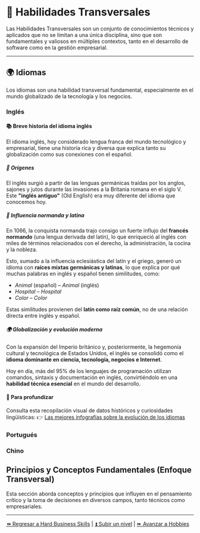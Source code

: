 # 🧭 Habilidades Transversales

Las Habilidades Transversales son un conjunto de conocimientos técnicos y aplicados que no se limitan a una única disciplina, sino que son fundamentales y valiosos en múltiples contextos, tanto en el desarrollo de software como en la gestión empresarial.

---

## 🌍 Idiomas

Los idiomas son una habilidad transversal fundamental, especialmente en el mundo globalizado de la tecnología y los negocios.

### Inglés

#### 📚 Breve historia del idioma inglés

El idioma inglés, hoy considerado lengua franca del mundo tecnológico y empresarial, tiene una historia rica y diversa que explica tanto su globalización como sus conexiones con el español.

##### 🧭 Orígenes

El inglés surgió a partir de las lenguas germánicas traídas por los anglos, sajones y jutos durante las invasiones a la Britania romana en el siglo V. Este **"inglés antiguo"** (Old English) era muy diferente del idioma que conocemos hoy.

##### 🏰 Influencia normanda y latina

En 1066, la conquista normanda trajo consigo un fuerte influjo del **francés normando** (una lengua derivada del latín), lo que enriqueció al inglés con miles de términos relacionados con el derecho, la administración, la cocina y la nobleza.

Esto, sumado a la influencia eclesiástica del latín y el griego, generó un idioma con **raíces mixtas germánicas y latinas**, lo que explica por qué muchas palabras en inglés y español tienen similitudes, como:

- *Animal* (español) – *Animal* (inglés)
- *Hospital* – *Hospital*
- *Color* – *Color*

Estas similitudes provienen del **latín como raíz común**, no de una relación directa entre inglés y español.

##### 🌍 Globalización y evolución moderna

Con la expansión del Imperio británico y, posteriormente, la hegemonía cultural y tecnológica de Estados Unidos, el inglés se consolidó como el **idioma dominante en ciencia, tecnología, negocios e Internet**.

Hoy en día, más del 95% de los lenguajes de programación utilizan comandos, sintaxis y documentación en inglés, convirtiéndolo en una **habilidad técnica esencial** en el mundo del desarrollo.

#### 🔗 Para profundizar

Consulta esta recopilación visual de datos históricos y curiosidades lingüísticas:
👉 [Las mejores infografías sobre la evolución de los idiomas](https://www.aprendemas.com/es/blog/idiomas-y-comunicacion/las-mejores-infografias-de-idiomas-evolucion-datos-y-curiosidades-80024)

### Portugués

### Chino

## Principios y Conceptos Fundamentales (Enfoque Transversal)

Esta sección aborda conceptos y principios que influyen en el pensamiento crítico y la toma de decisiones en diversos campos, tanto técnicos como empresariales.

<!--TODO: - **Conceptos Científicos/Filosóficos:** Para una comprensión más profunda de principios como la **Navaja de Ockham** https://github.com/EdgarRangelInnovate/EdgarRangelInnovate/issues/84 y el **Principio de Incertidumbre de Heisenberg** https://github.com/EdgarRangelInnovate/EdgarRangelInnovate/issues/83 , explora mi sección de [**Ciencia en Hobbies** 🧪](/hobbies/science/README.md). -->

---

[⏪ Regresar a Hard Business Skills](../business/README.md) | [⏫ Subir un nivel](../README.md) | [⏩ Avanzar a Hobbies](/hobbies/README.md)
